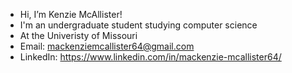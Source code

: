 - Hi, I’m Kenzie McAllister!
- I'm an undergraduate student studying computer science
- At the Univeristy of Missouri
- Email: mackenziemcallister64@gmail.com
- LinkedIn: https://www.linkedin.com/in/mackenzie-mcallister64/
